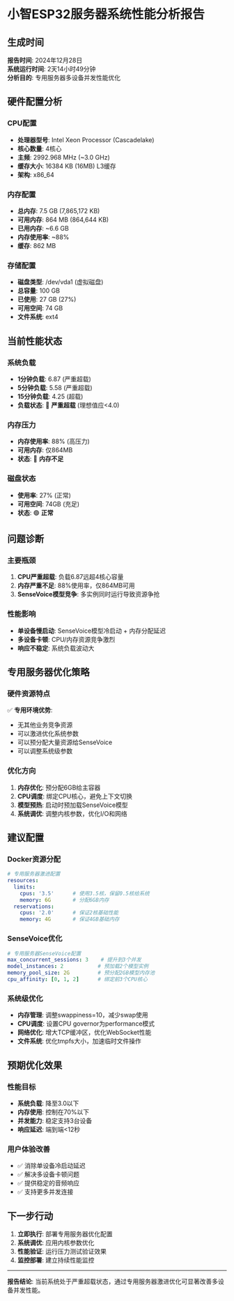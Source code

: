 # 小智ESP32服务器系统性能分析报告

## 生成时间
**报告时间**: 2024年12月28日  
**系统运行时间**: 2天14小时49分钟  
**分析目的**: 专用服务器多设备并发性能优化

## 硬件配置分析

### CPU配置
- **处理器型号**: Intel Xeon Processor (Cascadelake)
- **核心数量**: 4核心
- **主频**: 2992.968 MHz (~3.0 GHz)
- **缓存大小**: 16384 KB (16MB) L3缓存
- **架构**: x86_64

### 内存配置
- **总内存**: 7.5 GB (7,865,172 KB)
- **可用内存**: 864 MB (864,644 KB)
- **已用内存**: ~6.6 GB
- **内存使用率**: ~88%
- **缓存**: 862 MB

### 存储配置
- **磁盘类型**: /dev/vda1 (虚拟磁盘)
- **总容量**: 100 GB
- **已使用**: 27 GB (27%)
- **可用空间**: 74 GB
- **文件系统**: ext4

## 当前性能状态

### 系统负载
- **1分钟负载**: 6.87 (严重超载)
- **5分钟负载**: 5.58 (严重超载)
- **15分钟负载**: 4.25 (超载)
- **负载状态**: 🔴 **严重超载** (理想值应<4.0)

### 内存压力
- **内存使用率**: 88% (高压力)
- **可用内存**: 仅864MB
- **状态**: 🔴 **内存不足**

### 磁盘状态
- **使用率**: 27% (正常)
- **可用空间**: 74GB (充足)
- **状态**: 🟢 **正常**

## 问题诊断

### 主要瓶颈
1. **CPU严重超载**: 负载6.87远超4核心容量
2. **内存严重不足**: 88%使用率，仅864MB可用
3. **SenseVoice模型竞争**: 多实例同时运行导致资源争抢

### 性能影响
- **单设备慢启动**: SenseVoice模型冷启动 + 内存分配延迟
- **多设备卡顿**: CPU/内存资源竞争激烈
- **响应不稳定**: 系统负载波动大

## 专用服务器优化策略

### 硬件资源特点
✅ **专用环境优势**:
- 无其他业务竞争资源
- 可以激进优化系统参数
- 可以预分配大量资源给SenseVoice
- 可以调整系统级参数

### 优化方向
1. **内存优化**: 预分配6GB给主容器
2. **CPU调度**: 绑定CPU核心，避免上下文切换
3. **模型预热**: 启动时预加载SenseVoice模型
4. **系统调优**: 调整内核参数，优化I/O和网络

## 建议配置

### Docker资源分配
```yaml
# 专用服务器激进配置
resources:
  limits:
    cpus: '3.5'      # 使用3.5核，保留0.5核给系统
    memory: 6G       # 分配6GB内存
  reservations:
    cpus: '2.0'      # 保证2核基础性能
    memory: 4G       # 保证4GB基础内存
```

### SenseVoice优化
```yaml
# 专用服务器SenseVoice配置
max_concurrent_sessions: 3    # 提升到3个并发
model_instances: 2           # 预加载2个模型实例
memory_pool_size: 2G         # 预分配2GB模型内存池
cpu_affinity: [0, 1, 2]      # 绑定前3个CPU核心
```

### 系统级优化
- **内存管理**: 调整swappiness=10，减少swap使用
- **CPU调度**: 设置CPU governor为performance模式
- **网络优化**: 增大TCP缓冲区，优化WebSocket性能
- **文件系统**: 优化tmpfs大小，加速临时文件操作

## 预期优化效果

### 性能目标
- **系统负载**: 降至3.0以下
- **内存使用**: 控制在70%以下
- **并发能力**: 稳定支持3台设备
- **响应延迟**: 端到端<12秒

### 用户体验改善
- ✅ 消除单设备冷启动延迟
- ✅ 解决多设备卡顿问题
- ✅ 提供稳定的音频响应
- ✅ 支持更多并发连接

## 下一步行动

1. **立即执行**: 部署专用服务器优化配置
2. **系统调优**: 应用内核参数优化
3. **性能验证**: 运行压力测试验证效果
4. **监控部署**: 建立持续性能监控

---
**报告结论**: 当前系统处于严重超载状态，通过专用服务器激进优化可显著改善多设备并发性能。
